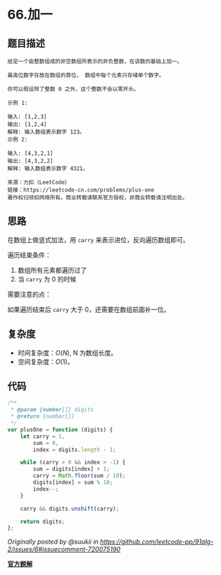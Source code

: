 # 66.加一

## 题目描述

```
给定一个由整数组成的非空数组所表示的非负整数，在该数的基础上加一。

最高位数字存放在数组的首位， 数组中每个元素只存储单个数字。

你可以假设除了整数 0 之外，这个整数不会以零开头。

示例 1:

输入: [1,2,3]
输出: [1,2,4]
解释: 输入数组表示数字 123。
示例 2:

输入: [4,3,2,1]
输出: [4,3,2,2]
解释: 输入数组表示数字 4321。

来源：力扣（LeetCode）
链接：https://leetcode-cn.com/problems/plus-one
著作权归领扣网络所有。商业转载请联系官方授权，非商业转载请注明出处。
```

## 思路

在数组上做竖式加法，用 `carry` 来表示进位，反向遍历数组即可。

遍历结束条件：

1. 数组所有元素都遍历过了
2. 当 `carry` 为 0 的时候

需要注意的点：

如果遍历结束后 `carry` 大于 0，还需要在数组前面补一位。

## 复杂度

-   时间复杂度：$O(N)$, N 为数组长度。
-   空间复杂度：$O(1)$。

## 代码

```js
/**
 * @param {number[]} digits
 * @return {number[]}
 */
var plusOne = function (digits) {
    let carry = 1,
        sum = 0,
        index = digits.length - 1;

    while (carry > 0 && index > -1) {
        sum = digits[index] + 1;
        carry = Math.floor(sum / 10);
        digits[index] = sum % 10;
        index--;
    }

    carry && digits.unshift(carry);

    return digits;
};
```

_Originally posted by @suukii in https://github.com/leetcode-pp/91alg-2/issues/6#issuecomment-720075190_

**[官方题解](https://github.com/leetcode-pp/91alg-2/blob/master/solution/basic/99.plus-one.md)**
